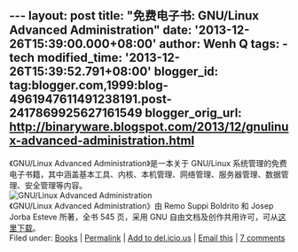 --- layout: post title: "免费电子书: GNU/Linux Advanced Administration"
date: '2013-12-26T15:39:00.000+08:00' author: Wenh Q tags: - tech
modified\_time: '2013-12-26T15:39:52.791+08:00' blogger\_id:
tag:blogger.com,1999:blog-4961947611491238191.post-2417869925627161549
blogger\_orig\_url:
http://binaryware.blogspot.com/2013/12/gnulinux-advanced-administration.html
---
《GNU/Linux Advanced Administration》是一本关于 GNU/Linux
系统管理的免费电子书籍，其中涵盖基本工具、内核、本机管理、网络管理、服务器管理、数据管理、安全管理等内容。\
![GNU/Linux Advanced
Administration](http://linuxtoy.org/images/2010/02/laa.png)\
《GNU/Linux Advanced Administration》由 Remo Suppi Boldrito 和 Josep
Jorba Esteve 所著，全书 545 页，采用 GNU
自由文档及创作共用许可，可从[这里下载](http://ftacademy.org/materials/fsm/2)。\
Filed under:
[Books](http://linuxtoy.org/category/books "View all posts in Books") |
[Permalink](http://linuxtoy.org/archives/gnu-linux-advanced-administration.html)
| [Add to
del.icio.us](http://delicious.com/save?url=http://linuxtoy.org/archives/gnu-linux-advanced-administration.html&title=%E5%85%8D%E8%B4%B9%E7%94%B5%E5%AD%90%E4%B9%A6:%20GNU/Linux%20Advanced%20Administration)
| [Email
this](mailto:?Subject=Check+This+Out&body=I+think+you%27ll+like+this%3A+http%3A%2F%2Flinuxtoy.org%2Farchives%2Fgnu-linux-advanced-administration.html)
| [7
comments](http://linuxtoy.org/archives/gnu-linux-advanced-administration.html#comments)
